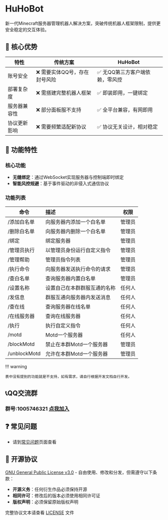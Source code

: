 # HuHoBot
新一代Minecraft服务器管理机器人解决方案，突破传统机器人框架限制，提供更安全稳定的交互体验。

## 🌟 核心优势

| 特性     | 传统方案             | HuHoBot           |
|--------|------------------|-------------------|
| 账号安全   | ❌ 需要实体QQ号，存在封号风险 | ✅ 无QQ第三方客户端依赖，零风控 |
| 部署复杂度  | ❌ 需搭建完整机器人框架     | ✅ 即装即用，一键绑定       |
| 服务器兼容性 | ❌ 部分面板服不支持       | ✅ 全平台兼容，有网即用      |
| 协议更新影响 | ❌ 需要频繁适配新协议      | ✅ 协议无关设计，相对稳定     |

## 🚀 功能特性

### 核心功能

- **无缝绑定**：通过WebSocket实现服务器与控制端即时绑定
- **智能风控规避**：基于事件驱动的非侵入式通信协议

### 功能列表

| 命令     | 描述             | 权限|
|--------|:----------------|:---:|
| /添加白名单 | 向服务器内添加一个白名单   |管理员|
| /删除白名单 | 向服务器内删除一个白名单   |管理员|
| /绑定      | 绑定服务器          |管理员|
| /管理员执行 | 以管理员身份运行自定义指令|管理员|
| /管理帮助  | 管理员指令列表        |管理员|
| /执行命令  | 向服务器发送执行命令的请求  |管理员|
| /查白名单  | 查询服务器内置白名单     |管理员|
| /设置名称  | 设置自己在本群群服互通的名称 |任何人|
| /发信息   | 群服互通向服务器内发送消息  |任何人|
| /查在线   | 查询服务器在线名单      |任何人|
| /在线服务器 | 查询在线服务器        |任何人|
| /执行    | 执行自定义指令        |任何人|
| /motd    | Motd一个服务器        |任何人|
| /blockMotd    | 禁止在本群Motd一个服务器        |管理员|
| /unblockMotd    | 允许在本群Motd一个服务器        |管理员|


!!! warning

    表中没有提到的功能就是不支持，如有需求，请自行根据开发文档自行开发。


## 📞QQ交流群
### 群号:1005746321 [点我加入](http://qm.qq.com/cgi-bin/qm/qr?_wv=1027&k=N6tVRxGR8sDwYHBx9YgAhkqRTp1gseyk&authKey=M7Fd3Op6nHjXjSXefBtHBPqIq2wtX8AfufZor9DrfRrJkhyS2rohkt7iuOSwbtn8&noverify=0&group_code=1005746321)

## ❓ 常见问题
- 请到[常见问题](Question/index.md)页面查看


## 📄 开源协议

[GNU General Public License v3.0](LICENSE.txt) - 自由使用、修改和分发，但需遵守以下条款：

- **开源义务**：任何衍生作品必须保持开源
- **相同许可**：修改后的版本必须使用相同许可证
- **版权声明**：必须保留原始版权声明

完整协议文本请查看 [LICENSE](LICENSE.txt) 文件
